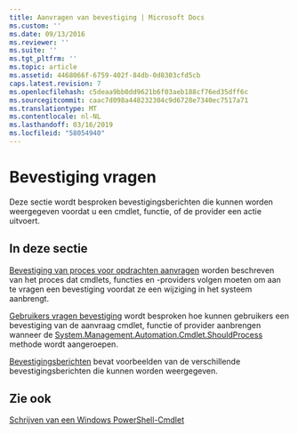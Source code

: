 ```yaml
---
title: Aanvragen van bevestiging | Microsoft Docs
ms.custom: ''
ms.date: 09/13/2016
ms.reviewer: ''
ms.suite: ''
ms.tgt_pltfrm: ''
ms.topic: article
ms.assetid: 4468066f-6759-402f-84db-0d8303cfd5cb
caps.latest.revision: 7
ms.openlocfilehash: c5deaa9bb0dd9621b6f03aeb188cf76ed35dff6c
ms.sourcegitcommit: caac7d098a448232304c9d6728e7340ec7517a71
ms.translationtype: MT
ms.contentlocale: nl-NL
ms.lasthandoff: 03/16/2019
ms.locfileid: "58054940"
---
```

# <a name="requesting-confirmation"></a>Bevestiging vragen

Deze sectie wordt besproken bevestigingsberichten die kunnen worden weergegeven voordat u een cmdlet, functie, of de provider een actie uitvoert.

## <a name="in-this-section"></a>In deze sectie

[Bevestiging van proces voor opdrachten aanvragen](./requesting-confirmation-from-cmdlets.md) worden beschreven van het proces dat cmdlets, functies en -providers volgen moeten om aan te vragen een bevestiging voordat ze een wijziging in het systeem aanbrengt.

[Gebruikers vragen bevestiging](./users-requesting-confirmation.md) wordt besproken hoe kunnen gebruikers een bevestiging van de aanvraag cmdlet, functie of provider aanbrengen wanneer de [System.Management.Automation.Cmdlet.ShouldProcess](/dotnet/api/System.Management.Automation.Cmdlet.ShouldProcess) methode wordt aangeroepen.

[Bevestigingsberichten](./confirmation-messages.md) bevat voorbeelden van de verschillende bevestigingsberichten die kunnen worden weergegeven.

## <a name="see-also"></a>Zie ook

[Schrijven van een Windows PowerShell-Cmdlet](./writing-a-windows-powershell-cmdlet.md)
